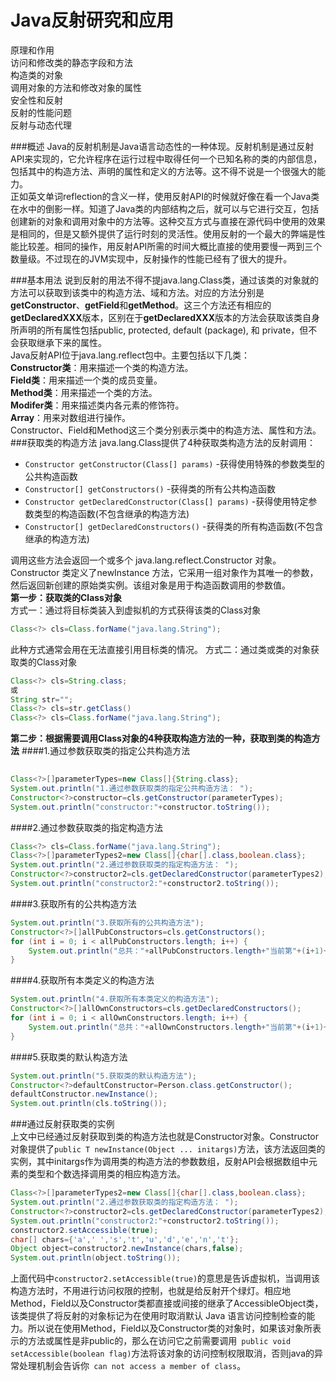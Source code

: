 # Java反射研究和应用 #

原理和作用   
访问和修改类的静态字段和方法  
构造类的对象  
调用对象的方法和修改对象的属性  
安全性和反射  
反射的性能问题  
反射与动态代理




###概述
Java的反射机制是Java语言动态性的一种体现。反射机制是通过反射API来实现的，它允许程序在运行过程中取得任何一个已知名称的类的内部信息，包括其中的构造方法、声明的属性和定义的方法等。这不得不说是一个很强大的能力。   
正如英文单词reflection的含义一样，使用反射API的时候就好像在看一个Java类在水中的倒影一样。知道了Java类的内部结构之后，就可以与它进行交互，包括创建新的对象和调用对象中的方法等。这种交互方式与直接在源代码中使用的效果是相同的，但是又额外提供了运行时刻的灵活性。使用反射的一个最大的弊端是性能比较差。相同的操作，用反射API所需的时间大概比直接的使用要慢一两到三个数量级。不过现在的JVM实现中，反射操作的性能已经有了很大的提升。
  
###基本用法
说到反射的用法不得不提java.lang.Class类，通过该类的对象就的方法可以获取到该类中的构造方法、域和方法。对应的方法分别是**getConstructor**、**getField**和**getMethod**。这三个方法还有相应的**getDeclaredXXX**版本，区别在于**getDeclaredXXX**版本的方法会获取该类自身所声明的所有属性包括public, protected, default (package), 和 private，但不会获取继承下来的属性。     
Java反射API位于java.lang.reflect包中。主要包括以下几类：  
**Constructor类**：用来描述一个类的构造方法。  
**Field类**：用来描述一个类的成员变量。  
**Method类**：用来描述一个类的方法。  
**Modifer类**：用来描述类内各元素的修饰符。  
**Array**：用来对数组进行操作。      
Constructor、Field和Method这三个类分别表示类中的构造方法、属性和方法。  
###获取类的构造方法
java.lang.Class提供了4种获取类构造方法的反射调用：
- `Constructor getConstructor(Class[] params)` -获得使用特殊的参数类型的公共构造函数
- `Constructor[] getConstructors()` -获得类的所有公共构造函数
- `Constructor getDeclaredConstructor(Class[] params)` -获得使用特定参数类型的构造函数(不包含继承的构造方法)
- `Constructor[] getDeclaredConstructors()` -获得类的所有构造函数(不包含继承的构造方法)   
   
调用这些方法会返回一个或多个 java.lang.reflect.Constructor 对象。Constructor 类定义了newInstance 方法，它采用一组对象作为其唯一的参数，然后返回新创建的原始类实例。该组对象是用于构造函数调用的参数值。  
**第一步：获取类的Class对象**  
方式一：通过将目标类装入到虚拟机的方式获得该类的Class对象  
```java  
Class<?> cls=Class.forName("java.lang.String");	  
```  
此种方式通常会用在无法直接引用目标类的情况。
方式二：通过类或类的对象获取类的Class对象  
```java
Class<?> cls=String.class;
或
String str="";
Class<?> cls=str.getClass()
Class<?> cls=Class.forName("java.lang.String");
```  
**第二步：根据需要调用Class对象的4种获取构造方法的一种，获取到类的构造方法**
####1.通过参数获取类的指定公共构造方法  
```java 
	
Class<?>[]parameterTypes=new Class[]{String.class};
System.out.println("1.通过参数获取类的指定公共构造方法： ");
Constructor<?>constructor=cls.getConstructor(parameterTypes);
System.out.println("constructor:"+constructor.toString());
```  
####2.通过参数获取类的指定构造方法    
```java
Class<?> cls=Class.forName("java.lang.String");	
Class<?>[]parameterTypes2=new Class[]{char[].class,boolean.class};
System.out.println("2.通过参数获取类的指定构造方法： ");
Constructor<?>constructor2=cls.getDeclaredConstructor(parameterTypes2);
System.out.println("constructor2:"+constructor2.toString());
```  
####3.获取所有的公共构造方法  
```java
System.out.println("3.获取所有的公共构造方法");
Constructor<?>[]allPubConstructors=cls.getConstructors();
for (int i = 0; i < allPubConstructors.length; i++) {
	System.out.println("总共："+allPubConstructors.length+"当前第"+(i+1)+"个 "+allPubConstructors[i].toString());
}
```
####4.获取所有本类定义的构造方法
```java
System.out.println("4.获取所有本类定义的构造方法");
Constructor<?>[]allOwnConstructors=cls.getDeclaredConstructors();
for (int i = 0; i < allOwnConstructors.length; i++) {
	System.out.println("总共："+allOwnConstructors.length+"当前第"+(i+1)+"个 "+allOwnConstructors[i].toString());
}
```   
####5.获取类的默认构造方法
```java
System.out.println("5.获取类的默认构造方法");
Constructor<?>defaultConstructor=Person.class.getConstructor();
defaultConstructor.newInstance();
System.out.println(cls.toString()); 
```
###通过反射获取类的实例  
上文中已经通过反射获取到类的构造方法也就是Constructor对象。Constructor对象提供了`public T newInstance(Object ... initargs)`方法，该方法返回类的实例，其中initargs作为调用类的构造方法的参数数组，反射API会根据数组中元素的类型和个数选择调用类的相应构造方法。
```java
Class<?>[]parameterTypes2=new Class[]{char[].class,boolean.class};
System.out.println("2.通过参数获取类的指定构造方法： ");
Constructor<?>constructor2=cls.getDeclaredConstructor(parameterTypes2);
System.out.println("constructor2:"+constructor2.toString());
constructor2.setAccessible(true);
char[] chars={'a',' ','s','t','u','d','e','n','t'};
Object object=constructor2.newInstance(chars,false);
System.out.println(object.toString());
```  
上面代码中`constructor2.setAccessible(true)`的意思是告诉虚拟机，当调用该构造方法时，不用进行访问权限的控制，也就是给反射开个绿灯。相应地Method，Field以及Constructor类都直接或间接的继承了AccessibleObject类，该类提供了将反射的对象标记为在使用时取消默认 Java 语言访问控制检查的能力。所以说在使用Method，Field以及Constructor类的对象时，如果该对象所表示的方法或属性是非public的，那么在访问它之前需要调用` public void setAccessible(boolean flag)`方法将该对象的访问控制权限取消，否则java的异常处理机制会告诉你` can not access a member of class`。